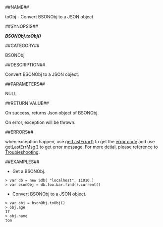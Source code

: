 ##NAME##

toObj - Convert BSONObj to a JSON object.

##SYNOPSIS##

***BSONObj.toObj()***

##CATEGORY##

BSONObj

##DESCRIPTION##

Convert BSONObj to a JSON object.

##PARAMETERS##

NULL

##RETURN VALUE##

On success, returns Json object of BSONObj.

On error, exception will be thrown.

##ERRORS##

when exception happen, use [getLastError()](reference/Sequoiadb_command/Global/getLastError.md) to get the [error code](Manual/Sequoiadb_error_code.md)  and use [getLastErrMsg()](reference/Sequoiadb_command/Global/getLastErrMsg.md) to get [error message](reference/Sequoiadb_command/Global/getLastErrMsg.md). For more detial, please  reference to [Troubleshooting](troubleshooting/general/general_guide.md).

##EXAMPLES##

* Get a BSONObj.

```lang-javascript
> var db = new Sdb( "localhost", 11810 )
> var bsonObj = db.foo.bar.find().current()
```

* Convert BSONObj to a JSON object.

```lang-javascript
> var obj = bsonObj.toObj()
> obj.age
17
> obj.name
tom 
```

